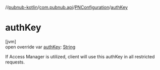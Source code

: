 //[pubnub-kotlin](../../../index.md)/[com.pubnub.api](../index.md)/[PNConfiguration](index.md)/[authKey](auth-key.md)

# authKey

[jvm]\
open override var [authKey](auth-key.md): [String](https://kotlinlang.org/api/latest/jvm/stdlib/kotlin/-string/index.html)

If Access Manager is utilized, client will use this authKey in all restricted requests.
